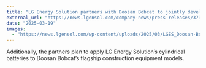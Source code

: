 ```yaml
---
title: "LG Energy Solution partners with Doosan Bobcat to jointly develop battery pack solutions for construction equipment"
external_url: "https://news.lgensol.com/company-news/press-releases/3733/"
date: "2025-03-19"
images:
  - "https://news.lgensol.com/wp-content/uploads/2025/03/LGES_Doosan-Bobcat-%EC%8D%B8%EB%84%A4%EC%9D%BC-400x235.png"
---
```


Additionally, the partners plan to apply LG Energy Solution’s cylindrical batteries to Doosan Bobcat’s flagship construction equipment models.